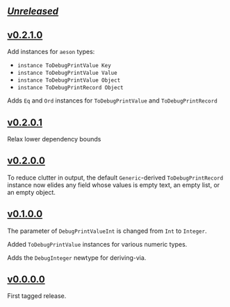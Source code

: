 ## [_Unreleased_](https://github.com/freckle/debug-print/compare/v0.2.1.0...main)

## [v0.2.1.0](https://github.com/freckle/debug-print/compare/v0.2.0.1...v0.2.1.0)

Add instances for `aeson` types:

- `instance ToDebugPrintValue Key`
- `instance ToDebugPrintValue Value`
- `instance ToDebugPrintValue Object`
- `instance ToDebugPrintRecord Object`

Adds `Eq` and `Ord` instances for `ToDebugPrintValue` and `ToDebugPrintRecord`

## [v0.2.0.1](https://github.com/freckle/debug-print/compare/v0.2.0.0...v0.2.0.1)

Relax lower dependency bounds

## [v0.2.0.0](https://github.com/freckle/debug-print/compare/v0.1.0.0...v0.2.0.0)

To reduce clutter in output, the default `Generic`-derived `ToDebugPrintRecord`
instance now elides any field whose values is empty text, an empty list, or an
empty object.

## [v0.1.0.0](https://github.com/freckle/debug-print/compare/v0.0.0.0...v0.1.0.0)

The parameter of `DebugPrintValueInt` is changed from `Int` to `Integer`.

Added `ToDebugPrintValue` instances for various numeric types.

Adds the `DebugInteger` newtype for deriving-via.

## [v0.0.0.0](https://github.com/freckle/debug-print/tree/v0.0.0.0)

First tagged release.
